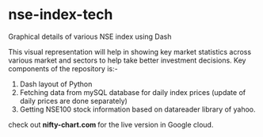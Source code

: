 # nse-index-tech
Graphical details of various NSE index using Dash

This visual representation will help in showing key market statistics across various market and sectors to help take better investment decisions.
Key components of the repository is:-

1. Dash layout of Python
2. Fetching data from mySQL database for daily index prices (update of daily prices are done separately)
3. Getting NSE100 stock information based on datareader library of yahoo.

check out <strong> nifty-chart.com </strong> for the live version in Google cloud.

